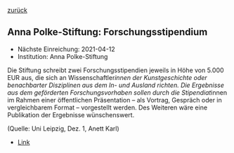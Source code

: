 [zurück](/funding/)

## Anna Polke-Stiftung: Forschungsstipendium

* Nächste Einreichung: 2021-04-12
* Institution: Anna Polke-Stiftung

Die Stiftung schreibt zwei Forschungsstipendien jeweils in Höhe von 5.000 EUR aus, die sich an Wissenschaftler*innen der Kunstgeschichte oder benachbarter Disziplinen aus dem In- und Ausland richten. Die Ergebnisse aus dem geförderten Forschungsvorhaben sollen durch die Stipendiat*innen im Rahmen einer öffentlichen Präsentation – als Vortrag, Gespräch oder in vergleichbarem Format – vorgestellt werden. Des Weiteren wäre eine Publikation der Ergebnisse wünschenswert.

(Quelle: Uni Leipzig, Dez. 1, Anett Karl)

* [Link](https://www.anna-polke-stiftung.com/stipendium/)